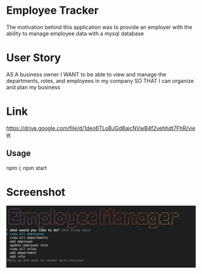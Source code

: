 # Employee Tracker
The motivation behind this application was to provide an employer with the ability to manage employee data with a mysql database
# User Story
AS A business owner
I WANT to be able to view and manage the departments, roles, and employees in my company
SO THAT I can organize and plan my business
# Link
https://drive.google.com/file/d/1deo6TLoBJGd8ajcNVwB4f2vehhdt7FhR/view
## Usage 
npm i; npm start
# Screenshot
![screnshot.](./assets/Screen%20Shot%202023-04-17%20at%203.09.07%20AM.png)